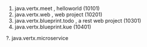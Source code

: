 1. java.vertx.meet , helloworld (10101)
2. java.vertx.web ,  web project (10201)
3. java.vertx.blueprint.todo , a rest web project (10301)
4. java.vertx.blueprint.kue (10401)


?. java.vertx.microservice